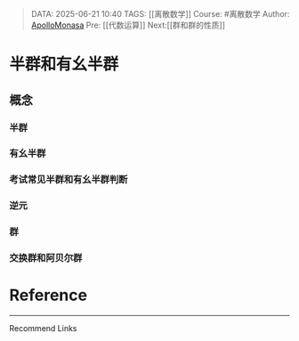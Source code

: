 > DATA: 2025-06-21 10:40
> TAGS: [[离散数学]]
> Course: #离散数学 
> Author: [ApolloMonasa](https://github.com/ApolloMonasa)
> Pre: [[代数运算]]
> Next:[[群和群的性质]]


# 半群和有幺半群
## 概念
### 半群
### 有幺半群

### 考试常见半群和有幺半群判断

### 逆元

### 群

### 交换群和阿贝尔群


# Reference


---
Recommend Links
